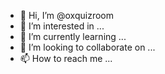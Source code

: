 - 👋 Hi, I’m @oxquizroom
- 👀 I’m interested in ...
- 🌱 I’m currently learning ...
- 💞️ I’m looking to collaborate on ...
- 📫 How to reach me ...

<!---
oxquizroom/oxquizroom is a ✨ special ✨ repository because its `README.md` (this file) appears on your GitHub profile.
You can click the Preview link to take a look at your changes.
--->
